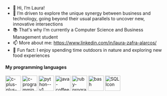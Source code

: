 - 👋 Hi, I’m Laura!
- 👀 I’m driven to explore the unique synergy between business and technology, going beyond their usual parallels to uncover new, innovative intersections
- 📚 That's why I’m currently a Computer Science and Business Management student
- 📫 More about me: https://www.linkedin.com/in/laura-zafra-alarcos/
- 🌱 Fun fact: I enjoy spending time outdoors in nature and exploring new food experiences

#### My programming languages

<img width="48" height="48" src="https://img.icons8.com/color/48/c-plus-plus-logo.png" alt="c-plus-plus-logo"/> <img width="48" height="48" src="https://img.icons8.com/color/48/c-programming.png" alt="c-programming"/> <img width="48" height="48" src="https://img.icons8.com/color/48/python--v1.png" alt="python--v1"/> <img width="48" height="48" src="https://img.icons8.com/color/48/java-coffee-cup-logo--v1.png" alt="java-coffee-cup-logo--v1"/> <img width="48" height="48" src="https://img.icons8.com/color/48/ruby-programming-language.png" alt="ruby-programming-language"/> <img width="48" height="48" src="https://img.icons8.com/fluency/48/bash.png" alt="bash"/> <img width="48" height="48" src="https://img.icons8.com/ios-filled/50/sql.png" alt="SQL Icon"/>

<!---
- 💞️ I’m looking to collaborate on ...
LauraZafra/LauraZafra is a ✨ special ✨ repository because its `README.md` (this file) appears on your GitHub profile.
You can click the Preview link to take a look at your changes.
--->
